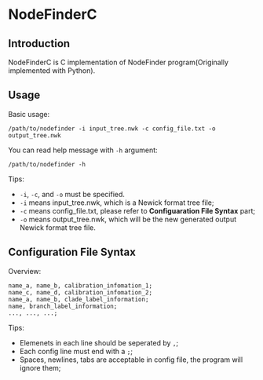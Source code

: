 NodeFinderC
===========

Introduction
------------

NodeFinderC is C implementation of NodeFinder program(Originally implemented with Python).


Usage
-----

Basic usage:

    /path/to/nodefinder -i input_tree.nwk -c config_file.txt -o output_tree.nwk

You can read help message with `-h` argument:

    /path/to/nodefinder -h

Tips:

- `-i`, `-c`, and `-o` must be specified.
- `-i` means input_tree.nwk, which is a Newick format tree file;
- `-c` means config_file.txt, please refer to **Configuaration File Syntax** part;
- `-o` means output_tree.nwk, which will be the new generated output Newick format tree file.


Configuration File Syntax
-------------------------

Overview:

    name_a, name_b, calibration_infomation_1;
    name_c, name_d, calibration_infomation_2;
    name_a, name_b, clade_label_information;
    name, branch_label_information;
    ..., ..., ...;

Tips:

- Elemenets in each line should be seperated by `,`;
- Each config line must end with a `;`;
- Spaces, newlines, tabs are acceptable in config file, the program will ignore them;

